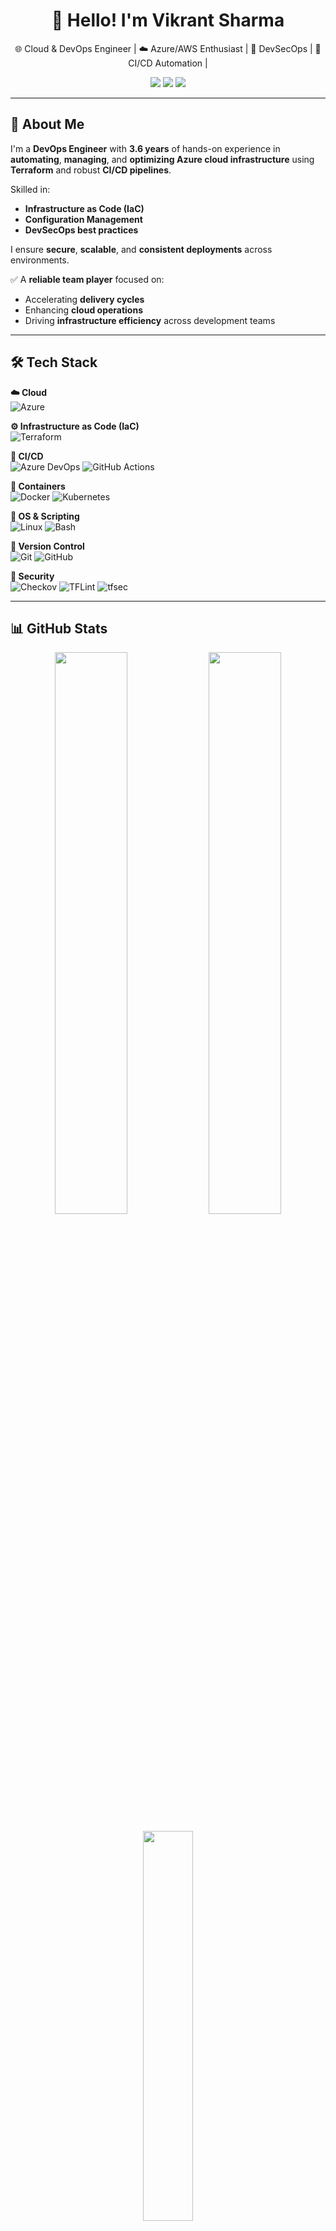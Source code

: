 <h1 align="center">👋 Hello! I'm Vikrant Sharma</h1>

<p align="center">
  🌐 Cloud & DevOps Engineer | ☁️ Azure/AWS Enthusiast | 🔐 DevSecOps | 🔄 CI/CD Automation |
</p>

<p align="center">
  <a href="https://www.linkedin.com/in/vikrantsh75/"><img src="https://img.shields.io/badge/LinkedIn-VikrantSharma-blue?style=flat-square&logo=linkedin"></a>
  <a href="mailto:vikrantsh75@gmail.com"><img src="https://img.shields.io/badge/Email-Contact Me-red?style=flat-square&logo=gmail"></a>
  <a href="https://github.com/Viki364"><img src="https://img.shields.io/badge/GitHub-Viki364-black?style=flat-square&logo=github"></a>
</p>

---

## 🚀 About Me

I'm a **DevOps Engineer** with **3.6 years** of hands-on experience in **automating**, **managing**, and **optimizing Azure cloud infrastructure** using **Terraform** and robust **CI/CD pipelines**.

Skilled in:
- **Infrastructure as Code (IaC)**
- **Configuration Management**
- **DevSecOps best practices**

I ensure **secure**, **scalable**, and **consistent deployments** across environments.

✅ A **reliable team player** focused on:
- Accelerating **delivery cycles**
- Enhancing **cloud operations**
- Driving **infrastructure efficiency** across development teams

---

## 🛠️ Tech Stack

**☁️ Cloud**  
![Azure](https://img.shields.io/badge/Azure-0078D4?style=flat&logo=microsoft-azure&logoColor=white)

**⚙️ Infrastructure as Code (IaC)**  
![Terraform](https://img.shields.io/badge/Terraform-623CE4?style=flat&logo=terraform&logoColor=white)

**🔄 CI/CD**  
![Azure DevOps](https://img.shields.io/badge/Azure%20DevOps-0078D7?style=flat&logo=azure-devops&logoColor=white)
![GitHub Actions](https://img.shields.io/badge/GitHub%20Actions-2088FF?style=flat&logo=github-actions&logoColor=white)

**🐳 Containers**  
![Docker](https://img.shields.io/badge/Docker-2496ED?style=flat&logo=docker&logoColor=white)
![Kubernetes](https://img.shields.io/badge/Kubernetes-326CE5?style=flat&logo=kubernetes&logoColor=white)

**🐧 OS & Scripting**  
![Linux](https://img.shields.io/badge/Linux-FCC624?style=flat&logo=linux&logoColor=black)
![Bash](https://img.shields.io/badge/Bash-4EAA25?style=flat&logo=gnu-bash&logoColor=white)

**📁 Version Control**  
![Git](https://img.shields.io/badge/Git-F05032?style=flat&logo=git&logoColor=white)
![GitHub](https://img.shields.io/badge/GitHub-181717?style=flat&logo=github&logoColor=white)

**🔐 Security**  
![Checkov](https://img.shields.io/badge/Checkov-3B4CAD?style=flat&logo=python&logoColor=white)
![TFLint](https://img.shields.io/badge/TFLint-4040B2?style=flat&logo=terraform&logoColor=white)
![tfsec](https://img.shields.io/badge/tfsec-7D4698?style=flat&logo=terraform&logoColor=white)

---

## 📊 GitHub Stats

<p align="center">
  <img src="https://github-readme-stats.vercel.app/api?username=Viki364&show_icons=true&theme=radical" width="48%" />
  <img src="https://github-readme-streak-stats.herokuapp.com/?user=Viki364&theme=radical" width="48%" />
</p>

<p align="center">
  <img src="https://github-readme-stats.vercel.app/api/top-langs/?username=Viki364&layout=compact&theme=radical" width="40%" />
</p>

---

## 📫 Let’s Connect

- 🔗 [LinkedIn](https://www.linkedin.com/in/vikrantsh75/)  
- 💻 [GitHub](https://github.com/Viki364)  
- 📧 Email: vikrantsh75@gmail.com

---

> 💡 *“The best way to predict the future is to automate it.”*  
> — Vikrant Sharma
